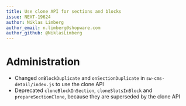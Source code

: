 ```yaml
---
title: Use clone API for sections and blocks
issue: NEXT-19624
author: Niklas Limberg
author_email: n.limberg@shopware.com
author_github: @NiklasLimberg
---
```

# Administration
* Changed `onBlockDuplicate` and `onSectionDuplicate` in `sw-cms-detail/index.js` to use the clone API
* Deprecated `cloneBlockInSection`, `cloneSlotsInBlock` and `prepareSectionClone`, because they are superseded by the clone API
